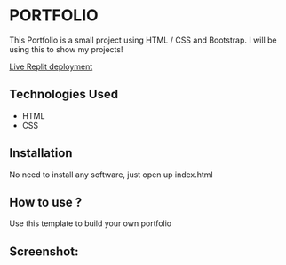 # PORTFOLIO
This Portfolio is a small project using HTML / CSS and Bootstrap. I will be using this to show my projects!

[Live Replit deployment]()

## Technologies Used
* HTML
* CSS

## Installation
No need to install any software, just open up index.html

## How to use ?
Use this template to build your own portfolio

## Screenshot:
